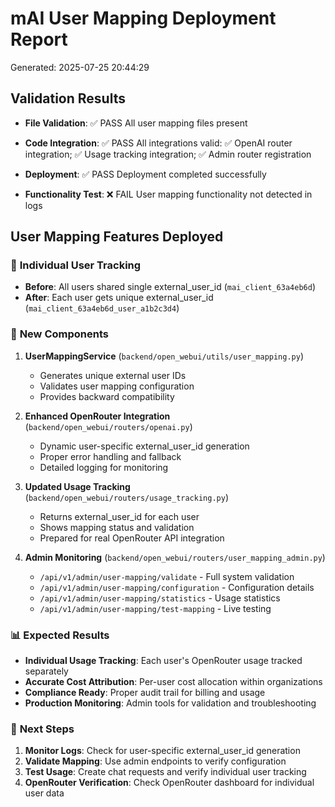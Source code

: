 
# mAI User Mapping Deployment Report
Generated: 2025-07-25 20:44:29

## Validation Results
- **File Validation**: ✅ PASS
  All user mapping files present

- **Code Integration**: ✅ PASS
  All integrations valid: ✅ OpenAI router integration; ✅ Usage tracking integration; ✅ Admin router registration

- **Deployment**: ✅ PASS
  Deployment completed successfully

- **Functionality Test**: ❌ FAIL
  User mapping functionality not detected in logs


## User Mapping Features Deployed

### 🎯 **Individual User Tracking**
- **Before**: All users shared single external_user_id (`mai_client_63a4eb6d`)
- **After**: Each user gets unique external_user_id (`mai_client_63a4eb6d_user_a1b2c3d4`)

### 🔧 **New Components**
1. **UserMappingService** (`backend/open_webui/utils/user_mapping.py`)
   - Generates unique external user IDs
   - Validates user mapping configuration
   - Provides backward compatibility

2. **Enhanced OpenRouter Integration** (`backend/open_webui/routers/openai.py`)
   - Dynamic user-specific external_user_id generation
   - Proper error handling and fallback
   - Detailed logging for monitoring

3. **Updated Usage Tracking** (`backend/open_webui/routers/usage_tracking.py`)
   - Returns external_user_id for each user
   - Shows mapping status and validation
   - Prepared for real OpenRouter API integration

4. **Admin Monitoring** (`backend/open_webui/routers/user_mapping_admin.py`)
   - `/api/v1/admin/user-mapping/validate` - Full system validation
   - `/api/v1/admin/user-mapping/configuration` - Configuration details
   - `/api/v1/admin/user-mapping/statistics` - Usage statistics
   - `/api/v1/admin/user-mapping/test-mapping` - Live testing

### 📊 **Expected Results**
- **Individual Usage Tracking**: Each user's OpenRouter usage tracked separately
- **Accurate Cost Attribution**: Per-user cost allocation within organizations  
- **Compliance Ready**: Proper audit trail for billing and usage
- **Production Monitoring**: Admin tools for validation and troubleshooting

### 🚀 **Next Steps**
1. **Monitor Logs**: Check for user-specific external_user_id generation
2. **Validate Mapping**: Use admin endpoints to verify configuration
3. **Test Usage**: Create chat requests and verify individual user tracking
4. **OpenRouter Verification**: Check OpenRouter dashboard for individual user data
